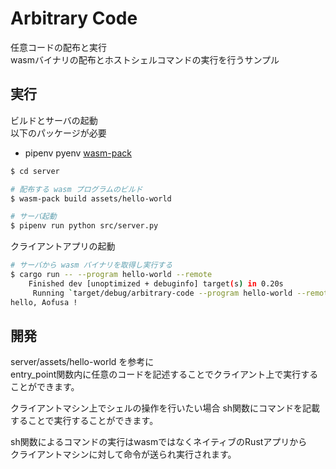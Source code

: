 Arbitrary Code
=====


任意コードの配布と実行  
wasmバイナリの配布とホストシェルコマンドの実行を行うサンプル  


実行
-----

ビルドとサーバの起動  
以下のパッケージが必要  
- pipenv pyenv [wasm-pack](https://rustwasm.github.io/wasm-pack/installer/)

```sh
$ cd server

# 配布する wasm プログラムのビルド
$ wasm-pack build assets/hello-world

# サーバ起動
$ pipenv run python src/server.py
```

クライアントアプリの起動

```sh
# サーバから wasm バイナリを取得し実行する
$ cargo run -- --program hello-world --remote
    Finished dev [unoptimized + debuginfo] target(s) in 0.20s
     Running `target/debug/arbitrary-code --program hello-world --remote`
hello, Aofusa !
```


開発
-----

server/assets/hello-world を参考に  
entry_point関数内に任意のコードを記述することでクライアント上で実行することができます。  

クライアントマシン上でシェルの操作を行いたい場合
sh関数にコマンドを記載することで実行することができます。  

sh関数によるコマンドの実行はwasmではなくネイティブのRustアプリから  
クライアントマシンに対して命令が送られ実行されます。  

